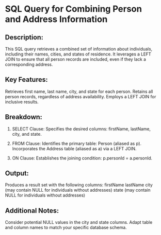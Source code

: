 # SQL Query for Combining Person and Address Information

## Description:

This SQL query retrieves a combined set of information about individuals, including their names, cities, and states of residence. It leverages a LEFT JOIN to ensure that all person records are included, even if they lack a corresponding address.

## Key Features:

Retrieves first name, last name, city, and state for each person.
Retains all person records, regardless of address availability.
Employs a LEFT JOIN for inclusive results.

## Breakdown:

1. SELECT Clause:
Specifies the desired columns: firstName, lastName, city, and state.

2. FROM Clause:
Identifies the primary table: Person (aliased as p).
Incorporates the Address table (aliased as a) via a LEFT JOIN.

3. ON Clause:
Establishes the joining condition: p.personId = a.personId.

## Output:

Produces a result set with the following columns:
firstName
lastName
city (may contain NULL for individuals without addresses)
state (may contain NULL for individuals without addresses)

## Additional Notes:
Consider potential NULL values in the city and state columns.
Adapt table and column names to match your specific database schema.